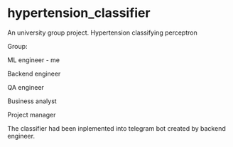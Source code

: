 # hypertension_classifier
An university group project. Hypertension classifying perceptron 

Group:

ML engineer - me

Backend engineer

QA engineer

Business analyst

Project manager

The classifier had been inplemented into telegram bot created by backend engineer.
